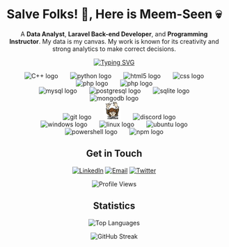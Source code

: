 <h1 align= "center"><b>Salve Folks! 👾, Here is Meem-Seen 💀</b></h1>
<div align= "center">
  
A **Data Analyst**, **Laravel Back-end Developer**, and **Programming Instructor**. My data is my canvas.
My work is known for its creativity and strong analytics to make correct decisions.



[![Typing SVG](https://readme-typing-svg.demolab.com?font=Aref+Ruqaa&size=40&pause=1000&color=00F737&center=true&vCenter=true&width=435&height=55&lines=%D9%85%D9%80%D9%8A%D9%80%D9%85+%D8%B3%D9%8A%D9%80%D9%86)](https://git.io/typing-svg)


</div>  

<div align="center" >
    <img width="20" />
    <img src="https://skillicons.dev/icons?i=cpp" height="40" alt="C++ logo"  />
    <img width="20" />
    <img src="https://skillicons.dev/icons?i=py" height="40" alt="python logo"  />
    <img width="20" />
    <img src="https://skillicons.dev/icons?i=html" height="40" alt="html5 logo"  />
    <img width="20" />
    <img src="https://skillicons.dev/icons?i=css" height="40" alt="css logo"  />
    <img width="20" />
    <img src="https://skillicons.dev/icons?i=php" height="40" alt="php logo"  />
    <img width="20" />
    <img src="https://skillicons.dev/icons?i=laravel" height="40" alt="php logo"  />
</div>
<div align="center">
    <img width="20" />
    <img src="https://skillicons.dev/icons?i=mysql" height="40" alt="mysql logo"  />
    <img width="20" />
    <img src="https://skillicons.dev/icons?i=postgres" height="40" alt="postgresql logo"  />
    <img width="20" />
    <img src="https://skillicons.dev/icons?i=sqlite" height="40" alt="sqlite logo"  />
    <img width="20" />
    <img src="https://skillicons.dev/icons?i=mongodb" height="40" alt="mongodb logo"/>
<div align="center">
    <img width="20" />
    <img src="https://skillicons.dev/icons?i=git" height="40" alt="git logo"/>
    <img width="20" />
    <img src="https://github.com/devicons/devicon/blob/master/icons/composer/composer-original.svg" height="40" alt="composer logo"/>
    <img width="20" />
    <img src="https://skillicons.dev/icons?i=discord" height="40" alt="discord logo"/>
</div>
<div align="center">
    <img width="20" />
    <img src="https://skillicons.dev/icons?i=windows" height="40" alt="windows logo"/>
    <img width="20" />
    <img src="https://skillicons.dev/icons?i=linux" height="40" alt="linux logo"/>
    <img width="20" />
    <img src="https://skillicons.dev/icons?i=ubuntu" height="40" alt="ubuntu logo"/>
    <img width="20" />
    <img src="https://skillicons.dev/icons?i=powershell" height="40" alt="powershell logo"/>
    <img width="20" />
    <img src="https://skillicons.dev/icons?i=npm" height="40" alt="npm logo"/>
</div>


## Get in Touch
[![LinkedIn](https://img.shields.io/badge/LinkedIn-0077B5?style=for-the-badge&logo=linkedin&logoColor=white)](https://www.linkedin.com/in/meemseen)
[![Email](https://img.shields.io/badge/Email-D14836?style=for-the-badge&logo=gmail&logoColor=white)](mailto:mohamedselim.div@gmail.com)
[![Twitter](https://img.shields.io/badge/Twitter-1DA1F2?style=for-the-badge&logo=twitter&logoColor=white)](https://x.com/MoHaMeDASeliM9)

![Profile Views](https://komarev.com/ghpvc/?username=Mohamedselim2&color=brightgreen)


## Statistics 
<!-- ![GitHub Stats](https://github-readme-stats.vercel.app/api?username=Mohamedselim2&show_icons=true&theme=radical)  -->

![Top Languages](https://github-readme-stats.vercel.app/api/top-langs/?username=Mohamedselim2&theme=vision-friendly-dark)


  <img src="https://github-readme-streak-stats.herokuapp.com/?user=Mohamedselim2&theme=vision-friendly-dark" alt="GitHub Streak" />

</div>

